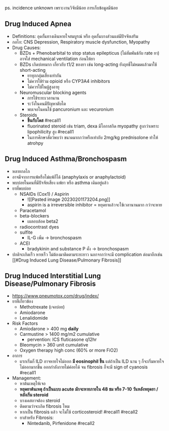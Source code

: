 --- 
---

ps. incidence unknown เพราะงานวิจัยมีน้อย การเก็บข้อมูลมีน้อย

## Drug Induced Apnea
- Definitions: อุดกั้นทางเดินหายใจสมบูรณ์ หรือ อุดกั้นบางส่วนแต่มีปัจจัยเสริม
- กลไก: CNS Depression, Respiratory muscle dysfunction, Myopathy
- Drug Causes:
	- BZDs + Phenobarbital to stop status epilepticus (ไม่สัมพันธ์กับ rate ยา) อาจใส่ mechanical ventilation ก่อนให้ยา
	- BZDs เกิดบ่อยมาก เกี่ยวกับ t1/2 ของยา เช่น long-acting ยังฤทธิ์ไม่หมดแล้วมาใช้ short-acting
		- ยาทุกกลุ่มเสี่ยงเท่ากัน
		- ไม่ควรใช้ร่วม opioid หรือ CYP3A4 inhibitors
		- ไม่ควรใช้ในผู้สูงอายุ
	- Neuromuscular blocking agents
		- การใช้ระยะเวลานาน
		- ระวังในคนมีปัญหาตับไต
		- พบเจอในคนใช้ pancuronium และ vecuronium
	- Steroids
		- **ขึ้นกับโดส** #recall1
		- fluorinated steroid เช่น triam, dexa มีโอกาสกิด myopathy สูงกว่าเพราะ lipophilicity สูง #recall1 
		- ในการศึกษาสัตว์พบว่า ขนาดมากกว่าหรือเท่ากับ 2mg/kg prednisolone ทำให้ atrohpy

## Drug Induced Asthma/Bronchospasm
- หลายกลไก
- อาจมีจากการแพ้หรือไม่แพ้ก็ได้ (anaphylaxis or anaphylactoid)
- พบบ่อยในคนที่มีปัจจัยเสี่ยง แพ้ยา หรือ asthma เดิมอยู่แล้ว
- ยาที่พบบ่อย
	- NSAIDs (Cox1) / Aspirin
		- ![[Pasted image 20230201173204.png]]
		- aspirin is a irreversible inhibitor = หยุดยาแล้วจะใช้เวลานานมาก กว่าจะหาย
	- Paracetamol
	- beta-blockers
		- เผลอบล้อค beta2
	- radiocontrast dyes
	- sulfite
		- IL-G เพิ่ม -> bronchospasm
	- ACEI
		- bradykinin and substance P คั่ง -> bronchospasm
- ปกติจะเกิดเร็ว หายเร็ว ไม่ต้องมาติดตามระยะยาว นอกจากว่าจะมี complication ต่อมาอีกเช่น [[#Drug Induced Lung Disease/Pulmonary Fibrosis]]

## Drug Induced Interstitial Lung Disease/Pulmonary Fibrosis
- https://www.pneumotox.com/drug/index/
- ยาที่เกี่ยวข้อง
	- Methotrexate (เจอบ่อย)
	- Amiodarone
	- Lenalidomide
- Risk Factors
	- Amiodarone > 400 mg **daily**
	- Carmustine > 1400 mg/m2 cumulative
		- pervention: ICS fluticasone q12hr
	- Bleomycin > 360 unit cumulative
	- Oxygen therapy high conc (60% or more FiO2)
- อาการ 
	- แรกเริ่มก็ ILD อาจหายใจไม่ออก **มี eosinophil ขึ้น** แต่ถ้าเป็น ILD นาน ๆ ก็จะเริ่มหายใจไม่ออกมากขึ้น ออกกำลังกายไม่ค่อยได้ จน fibrosis ก็จะมี sign of cyanosis #recall1 
- Management:
	- หาต้นเหตุให้เจอ
	- **หยุดยาต้นเหตุ ถ้าเป็นแบบ acute มักจะหายภายใน 48 ชม หรือ 7-10 วันหลังหยุดยา / หลังเริ่ม steroid**
	- บางเคสอาจต้อง steroid
	- ติดตามว่าจะเกิด fibrosis ไหม
	- หากเป็น fibrosis แล้ว จะไม่ใช้ corticosteroid! #recall1 #recall2 
	- ยาสำหรับ Fibrosis:
		- Nintedanib, Pirfenidone  #recall2
